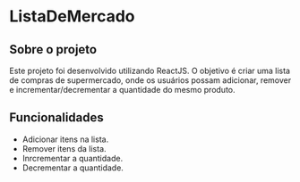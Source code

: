 ﻿# ListaDeMercado

## Sobre o projeto

  Este projeto foi desenvolvido utilizando ReactJS. O objetivo é criar uma lista de compras de supermercado, onde os usuários possam adicionar, remover e incrementar/decrementar a quantidade do mesmo produto.

## Funcionalidades

  - Adicionar itens na lista.
  - Remover itens da lista.
  - Inrcrementar a quantidade.
  - Decrementar a quantidade.
